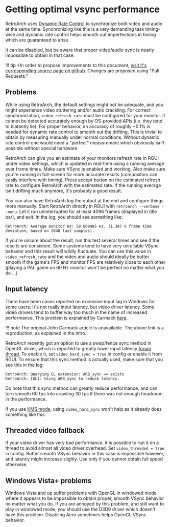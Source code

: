 # Getting optimal vsync performance

RetroArch uses [Dynamic Rate Control](..blob/master/docs/guides/files/ratecontrol.pdf) to synchronize both video and audio at the same time. Synchronizing like this is a very demanding task timing-wise and dynamic rate control helps smooth out imperfections in timing which are guaranteed to arise.

It can be disabled, but be aware that proper video/audio sync is nearly impossible to obtain in that case.

!!! tip
    +In order to propose improvements to this document, [visit it's corresponding source page on github](https://github.com/libretro/docs/tree/master/docs/guides/optimal-vsync.md). Changes are proposed using "Pull Requests."

## Problems

While using RetroArch, the default settings might not be adequate, and you might experience video stuttering and/or audio crackling. For correct synchronization, `video_refresh_rate` must be configured for your monitor. It cannot be detected accurately enough by OS-provided APIs (i.e. they tend to blatantly lie). For proper behavior, an accuracy of roughly ~0.1% is needed for dynamic rate control to smooth out the drifting. This is trivial to obtain by measuring manually under normal conditions. Without dynamic rate control one would need a "perfect" measurement which obviously isn't possible without special hardware.

RetroArch can give you an estimate of your monitors refresh rate in RGUI under video settings, which is updated in real-time using a running average over frame times. Make sure VSync is enabled and working. Also make sure you're running in full-screen for more accurate results (compositors can easily interfere with timing). Press accept button on the estimated refresh rate to configure RetroArch with the estimated rate. If the running average isn't drifting much anymore, it's probably a good result.

You can also have RetroArch log the output at the end and configure things more manually. Start RetroArch directly in RGUI with `retroarch --verbose --menu`. Let it run uninterrupted for at least 4096 frames (displayed in title bar), and exit. In the log, you should see something like:

```
RetroArch: Average monitor Hz: 59.869485 Hz. (1.347 % frame time deviation, based on 2048 last samples).
```
If you're unsure about the result, run this test several times and see if the results are consistent. Some systems tend to have very unreliable VSync behavior and this result will wildly fluctuate. You can use this value in `video_refresh_rate` and the video and audio should ideally be butter smooth if the game's FPS and monitor FPS are relatively close to each other (playing a PAL game on 60 Hz monitor won't be perfect no matter what you do ...)

## Input latency

There have been cases reported on excessive input lag in Windows for some users. It's not really input latency, but video driver latency. Some video drivers tend to buffer way too much in the name of increased performance. This problem is explained by Carmack [here](https://www.twentymilliseconds.com/post/latency-mitigation-strategies/).

!!! note
    The original John Carmack article is unavailable. The above link is a reproduction, as explained in the intro.

RetroArch recently got an option to use a swap/fence sync method in OpenGL driver, which is reported to greatly lower input latency [forum thread](https://forums.libretro.com/t/an-input-lag-investigation/4407). To enable it, set `video_hard_sync = true` in config or enable it from RGUI. To ensure that this sync method is actually used, make sure that you see this in the log:
```
RetroArch: Querying GL extension: ARB_sync => exists
RetroArch: [GL]: Using ARB_sync to reduce latency.
```
Do note that this sync method can greatly reduce performance, and can turn smooth 60 fps into crawling 30 fps if there was not enough headroom in the performance.

If you use [KMS mode,](https://github.com/libretro/RetroArch/wiki/KMS-mode) using `video_hard_sync` won't help as it already does something like this.

## Threaded video fallback

If your video driver has very bad performance, it is possible to run it on a thread to avoid almost all video driver overhead. Set `video_threaded = true` in config. Butter smooth VSync behavior in this case is impossible however, and latency might increase slighly. Use only if you cannot obtain full speed otherwise.

## Windows Vista+ problems

Windows Vista and up suffer problems with OpenGL in windowed mode where it appears to be impossible to obtain proper, smooth VSync behavior no matter what you do. If you are annoyed by this problem, and still want to play in windowed mode, you should use the D3D9 driver which doesn't have this problem. Disabling Aero sometimes helps OpenGL VSync behavior.
